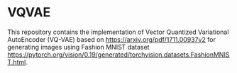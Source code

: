 # VQVAE

This repository contains the implementation of Vector Quantized Variational AutoEncoder (VQ-VAE) based on https://arxiv.org/pdf/1711.00937v2 for generating images using Fashion MNIST dataset https://pytorch.org/vision/0.19/generated/torchvision.datasets.FashionMNIST.html.
